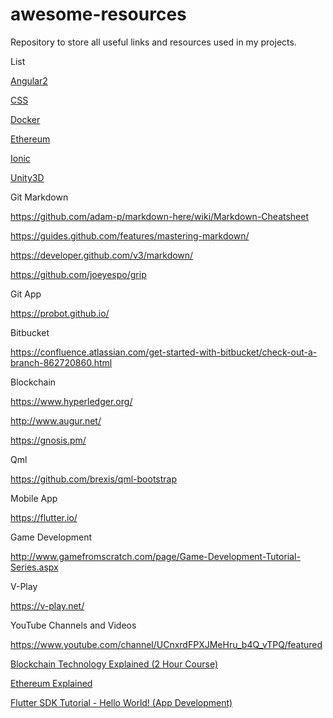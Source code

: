 # awesome-resources

Repository to store all useful links and resources used in my projects.

List

[Angular2](src/Angular2/)

[CSS](./src/Css/)

[Docker](src/Docker/)

[Ethereum](src/Ethereum/)

[Ionic](src/Ionic/)

[Unity3D](src/Unity/)

Git Markdown

https://github.com/adam-p/markdown-here/wiki/Markdown-Cheatsheet

https://guides.github.com/features/mastering-markdown/

https://developer.github.com/v3/markdown/

https://github.com/joeyespo/grip

Git App

https://probot.github.io/

Bitbucket

https://confluence.atlassian.com/get-started-with-bitbucket/check-out-a-branch-862720860.html

Blockchain

https://www.hyperledger.org/

http://www.augur.net/

https://gnosis.pm/

Qml

https://github.com/brexis/qml-bootstrap

Mobile App

https://flutter.io/

Game Development

http://www.gamefromscratch.com/page/Game-Development-Tutorial-Series.aspx

V-Play

https://v-play.net/

YouTube Channels and Videos

https://www.youtube.com/channel/UCnxrdFPXJMeHru_b4Q_vTPQ/featured

[Blockchain Technology Explained (2 Hour Course)](https://www.youtube.com/watch?v=qOVAbKKSH10)

[Ethereum Explained](https://www.youtube.com/watch?v=-_Qs0XdPpw8)

[Flutter SDK Tutorial - Hello World! (App Development)](https://www.youtube.com/watch?v=CEPCGXQ7IQg)